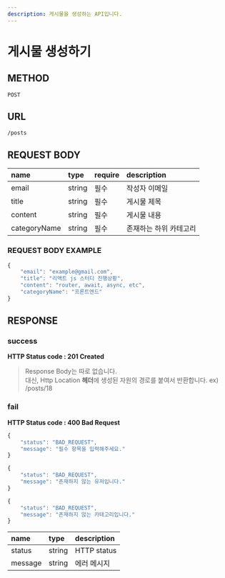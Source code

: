 ```yaml
---
description: 게시물을 생성하는 API입니다.
---
```


# 게시물 생성하기

## METHOD

```text
POST
```

## URL

```text
/posts
```

## REQUEST BODY

| name | type | require | description |
| :--- | :--- | :--- | :--- |
| email | string | 필수 | 작성자 이메일 |
| title | string | 필수 | 게시물 제목 |
| content | string | 필수 | 게시물 내용 |
| categoryName | string | 필수 | 존재하는 하위 카테고리 |

### REQUEST BODY EXAMPLE

```javascript
{
    "email": "example@gmail.com",
    "title": "리액트 js 스터디 진행상황",
    "content": "router, await, async, etc",
    "categoryName": "프론트엔드"
}
```

## RESPONSE

### success

**HTTP Status code : 201 Created**

> Response Body는 따로 없습니다.  
> 대신, Http Location **헤더**에 생성된 자원의 경로를 붙여서 반환합니다. ex\) /posts/18

### fail

**HTTP Status code : 400 Bad Request**

```javascript
{
    "status": "BAD_REQUEST",
    "message": "필수 항목을 입력해주세요."
}
```

```javascript
{
    "status": "BAD_REQUEST",
    "message": "존재하지 않는 유저입니다."
}
```

```javascript
{
    "status": "BAD_REQUEST",
    "message": "존재하지 않는 카테고리입니다."
}
```

| name | type | description |
| :--- | :--- | :--- |
| status | string | HTTP status |
| message | string | 에러 메시지 |

